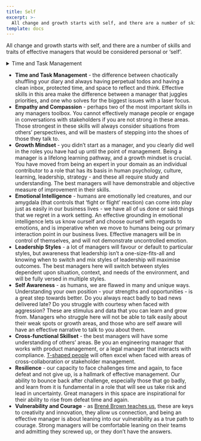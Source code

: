 ```yaml
---
title: Self
excerpt: >-
  All change and growth starts with self, and there are a number of skills and traits of effective managers that would be considered personal or ‘self’.
template: docs
---
```


All change and growth starts with self, and there are a number of skills and traits of effective managers that would be considered personal or ‘self’.

<details>

  <summary>Time and Task Management</summary>

  #### Definition
  The ability to prioritize work effectively, manage your calendar strategically, and create systems that help you stay organized and focused on high-impact activities while maintaining work-life boundaries.

  #### Why It Matters
  Managers who excel at time management are 25% more productive and create 40% less stress for their teams. Your time management directly models behavior for your team and affects your ability to be present for important conversations and decisions.

  #### This Is Strong When:
  * You consistently arrive prepared for meetings and rarely run late
  * You block calendar time for important but non-urgent work like strategic thinking
  * You delegate effectively rather than trying to do everything yourself
  * You can quickly assess and communicate priorities when new requests come in
  * Your team knows when you're available and respects your focused work time
  * You regularly review and adjust your systems based on what's working
  * You maintain boundaries that allow for rest and personal time

  #### Warning Signs:
  * You're constantly in reactive mode, jumping from crisis to crisis
  * Meetings run over and you're always rushing to the next commitment
  * Important work gets pushed aside by urgent but less critical tasks
  * You work excessive hours but don't feel like you're making progress on key goals
  * Your team interrupts you frequently because they can't predict your availability
  * You forget commitments or miss deadlines regularly
  * You feel overwhelmed and struggle to see the bigger picture

  #### Pathways to Improvement:
  * Try time-blocking: schedule specific time for different types of work
  * Read "Getting Things Done" by David Allen for comprehensive organization systems
  * Use the Eisenhower Matrix to categorize tasks by urgency and importance
  * Implement "office hours" so your team knows when you're available for questions
  * Track your time for a week to understand where it actually goes
  * Learn to say "no" gracefully to requests that don't align with priorities
  * Experiment with productivity techniques like Pomodoro or time-batching

</details>

* **Time and Task Management** - the difference between chaotically shuffling your diary and always having perpetual todos and having a clean inbox, protected time, and space to reflect and think.  Effective skills in this area make the difference between a manager that juggles priorities, and one who solves for the biggest issues with a laser focus.
* **Empathy and Compassion** - perhaps two of the most important skills in any managers toolbox.  You cannot effectively manage people or engage in conversations with stakeholders if you are not strong in these areas.  Those strongest in these skills will always consider situations from others’ perspectives, and will be masters of stepping into the shoes of those they talk to.
* **Growth Mindset** - you didn’t start as a manager, and you clearly did well in the roles you have had up until the point of management.  Being a manager is a lifelong learning pathway, and a growth mindset is crucial.  You have moved from being an expert in your domain as an individual contributor to a role that has its basis in human psychology, culture, learning, leadership, strategy - and these all require study and understanding.  The best managers will have demonstrable and objective measure of improvement in their skills.
* **Emotional Intelligence** - humans are emotionally led creatures, and our amygdala (that controls that ‘fight or flight’ reaction) can come into play just as easily in our business lives - we have all of us done or said things that we regret in a work setting.  An effective grounding in emotional intelligence lets us know ourself and choose ourself with regards to emotions, and is imperative when we move to humans being our primary interaction point in our business lives.  Effective managers will be in control of themselves, and will not demonstrate uncontrolled emotion.
* **Leadership Styles** - a lot of managers will favour or default to particular styles, but awareness that leadership isn’t a one-size-fits-all and knowing when to switch and mix styles of leadership will maximise outcomes.  The best managers here will switch between styles dependent upon situation, context, and needs of the environment, and will be fully versed in multiple styles.
* **Self Awareness** - as humans, we are flawed in many and unique ways.  Understanding your own position - your strengths and opportunities - is a great step towards better.  Do you always react badly to bad news delivered late? Do you struggle with courtesy when faced with aggression?  These are stimulus and data that you can learn and grow from.  Managers who struggle here will not be able to talk easily about their weak spots or growth areas, and those who are self aware will have an effective narrative to talk to you about them.
* **Cross-functional Skillset** - the best managers will have some understanding of others’ areas.  Be you an engineering manager that works with product management, or a legal manager that interacts with compliance.  [T-shaped people](https://medium.com/@jchyip/why-t-shaped-people-e8706198e437) will often excel when faced with areas of cross-collaboration or stakeholder management.
* **Resilience** - our capacity to face challenges time and again, to face defeat and not give up, is a hallmark of effective management. Our ability to bounce back after challenge, especially those that go badly, and learn from it is fundamental in a role that will see us take risk and lead in uncertainty.  Great managers in this space are inspirational for their ability to rise from defeat time and again.
* **Vulnerability and Courage** - as [Brené Brown teaches us](https://www.forbes.com/sites/forbescoachescouncil/2019/01/10/four-skills-you-need-for-courageous-leadership/), these are keys to creativity and innovation, they allow us connection, and being an effective manager is about leaning into our vulnerability as a true path to courage.  Strong managers will be comfortable leaning on their teams and admitting they screwed up, or they don’t have the answers.
